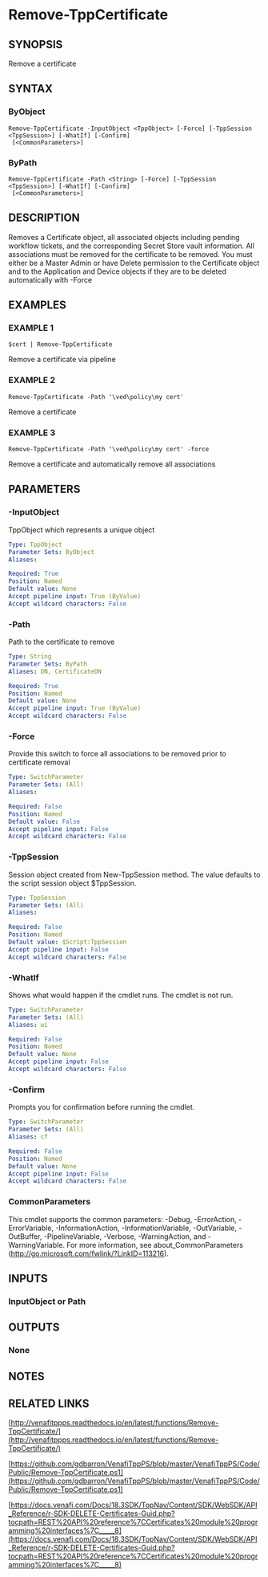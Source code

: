 # Remove-TppCertificate

## SYNOPSIS
Remove a certificate

## SYNTAX

### ByObject
```
Remove-TppCertificate -InputObject <TppObject> [-Force] [-TppSession <TppSession>] [-WhatIf] [-Confirm]
 [<CommonParameters>]
```

### ByPath
```
Remove-TppCertificate -Path <String> [-Force] [-TppSession <TppSession>] [-WhatIf] [-Confirm]
 [<CommonParameters>]
```

## DESCRIPTION
Removes a Certificate object, all associated objects including pending workflow tickets, and the corresponding Secret Store vault information.
All associations must be removed for the certificate to be removed.
You must either be a Master Admin or have Delete permission to the Certificate object
and to the Application and Device objects if they are to be deleted automatically with -Force

## EXAMPLES

### EXAMPLE 1
```
$cert | Remove-TppCertificate
```

Remove a certificate via pipeline

### EXAMPLE 2
```
Remove-TppCertificate -Path '\ved\policy\my cert'
```

Remove a certificate

### EXAMPLE 3
```
Remove-TppCertificate -Path '\ved\policy\my cert' -force
```

Remove a certificate and automatically remove all associations

## PARAMETERS

### -InputObject
TppObject which represents a unique object

```yaml
Type: TppObject
Parameter Sets: ByObject
Aliases:

Required: True
Position: Named
Default value: None
Accept pipeline input: True (ByValue)
Accept wildcard characters: False
```

### -Path
Path to the certificate to remove

```yaml
Type: String
Parameter Sets: ByPath
Aliases: DN, CertificateDN

Required: True
Position: Named
Default value: None
Accept pipeline input: True (ByValue)
Accept wildcard characters: False
```

### -Force
Provide this switch to force all associations to be removed prior to certificate removal

```yaml
Type: SwitchParameter
Parameter Sets: (All)
Aliases:

Required: False
Position: Named
Default value: False
Accept pipeline input: False
Accept wildcard characters: False
```

### -TppSession
Session object created from New-TppSession method. 
The value defaults to the script session object $TppSession.

```yaml
Type: TppSession
Parameter Sets: (All)
Aliases:

Required: False
Position: Named
Default value: $Script:TppSession
Accept pipeline input: False
Accept wildcard characters: False
```

### -WhatIf
Shows what would happen if the cmdlet runs.
The cmdlet is not run.

```yaml
Type: SwitchParameter
Parameter Sets: (All)
Aliases: wi

Required: False
Position: Named
Default value: None
Accept pipeline input: False
Accept wildcard characters: False
```

### -Confirm
Prompts you for confirmation before running the cmdlet.

```yaml
Type: SwitchParameter
Parameter Sets: (All)
Aliases: cf

Required: False
Position: Named
Default value: None
Accept pipeline input: False
Accept wildcard characters: False
```

### CommonParameters
This cmdlet supports the common parameters: -Debug, -ErrorAction, -ErrorVariable, -InformationAction, -InformationVariable, -OutVariable, -OutBuffer, -PipelineVariable, -Verbose, -WarningAction, and -WarningVariable.
For more information, see about_CommonParameters (http://go.microsoft.com/fwlink/?LinkID=113216).

## INPUTS

### InputObject or Path
## OUTPUTS

### None
## NOTES

## RELATED LINKS

[http://venafitppps.readthedocs.io/en/latest/functions/Remove-TppCertificate/](http://venafitppps.readthedocs.io/en/latest/functions/Remove-TppCertificate/)

[https://github.com/gdbarron/VenafiTppPS/blob/master/VenafiTppPS/Code/Public/Remove-TppCertificate.ps1](https://github.com/gdbarron/VenafiTppPS/blob/master/VenafiTppPS/Code/Public/Remove-TppCertificate.ps1)

[https://docs.venafi.com/Docs/18.3SDK/TopNav/Content/SDK/WebSDK/API_Reference/r-SDK-DELETE-Certificates-Guid.php?tocpath=REST%20API%20reference%7CCertificates%20module%20programming%20interfaces%7C_____8](https://docs.venafi.com/Docs/18.3SDK/TopNav/Content/SDK/WebSDK/API_Reference/r-SDK-DELETE-Certificates-Guid.php?tocpath=REST%20API%20reference%7CCertificates%20module%20programming%20interfaces%7C_____8)

